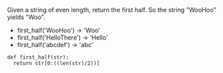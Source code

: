 Given a string of even length, return the first half. So the string "WooHoo" yields "Woo". 

* first_half('WooHoo') → 'Woo'
* first_half('HelloThere') → 'Hello'
* first_half('abcdef') → 'abc'

```
def first_half(str):
  return str[0:((len(str)/2))]
```

